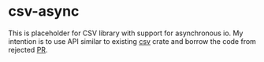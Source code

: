 # csv-async
This is placeholder for CSV library with support for asynchronous io.
My intention is to use API similar to existing [csv](https://github.com/BurntSushi/rust-csv) crate and
borrow the code from rejected [PR](https://github.com/BurntSushi/rust-csv/pull/199).

